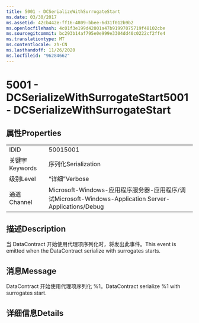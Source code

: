 ```yaml
---
title: 5001 - DCSerializeWithSurrogateStart
ms.date: 03/30/2017
ms.assetid: 42cb442e-ff16-4809-bbee-6d31f012b9b2
ms.openlocfilehash: 4c01f3e199d42001a47b91997075719f48102cbe
ms.sourcegitcommit: bc293b14af795e0e999e3304dd40c0222cf2ffe4
ms.translationtype: MT
ms.contentlocale: zh-CN
ms.lasthandoff: 11/26/2020
ms.locfileid: "96284662"
---
```

# <a name="5001---dcserializewithsurrogatestart"></a><span data-ttu-id="59130-102">5001 - DCSerializeWithSurrogateStart</span><span class="sxs-lookup"><span data-stu-id="59130-102">5001 - DCSerializeWithSurrogateStart</span></span>

## <a name="properties"></a><span data-ttu-id="59130-103">属性</span><span class="sxs-lookup"><span data-stu-id="59130-103">Properties</span></span>  
  
|||  
|-|-|  
|<span data-ttu-id="59130-104">ID</span><span class="sxs-lookup"><span data-stu-id="59130-104">ID</span></span>|<span data-ttu-id="59130-105">5001</span><span class="sxs-lookup"><span data-stu-id="59130-105">5001</span></span>|  
|<span data-ttu-id="59130-106">关键字</span><span class="sxs-lookup"><span data-stu-id="59130-106">Keywords</span></span>|<span data-ttu-id="59130-107">序列化</span><span class="sxs-lookup"><span data-stu-id="59130-107">Serialization</span></span>|  
|<span data-ttu-id="59130-108">级别</span><span class="sxs-lookup"><span data-stu-id="59130-108">Level</span></span>|<span data-ttu-id="59130-109">“详细”</span><span class="sxs-lookup"><span data-stu-id="59130-109">Verbose</span></span>|  
|<span data-ttu-id="59130-110">通道</span><span class="sxs-lookup"><span data-stu-id="59130-110">Channel</span></span>|<span data-ttu-id="59130-111">Microsoft-Windows-应用程序服务器-应用程序/调试</span><span class="sxs-lookup"><span data-stu-id="59130-111">Microsoft-Windows-Application Server-Applications/Debug</span></span>|  
  
## <a name="description"></a><span data-ttu-id="59130-112">描述</span><span class="sxs-lookup"><span data-stu-id="59130-112">Description</span></span>  

 <span data-ttu-id="59130-113">当 DataContract 开始使用代理项序列化时，将发出此事件。</span><span class="sxs-lookup"><span data-stu-id="59130-113">This event is emitted when the DataContract serialize with surrogates starts.</span></span>  
  
## <a name="message"></a><span data-ttu-id="59130-114">消息</span><span class="sxs-lookup"><span data-stu-id="59130-114">Message</span></span>  

 <span data-ttu-id="59130-115">DataContract 开始使用代理项序列化 %1。</span><span class="sxs-lookup"><span data-stu-id="59130-115">DataContract serialize %1 with surrogates start.</span></span>  
  
## <a name="details"></a><span data-ttu-id="59130-116">详细信息</span><span class="sxs-lookup"><span data-stu-id="59130-116">Details</span></span>
